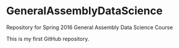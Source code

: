 # GeneralAssemblyDataScience
Repository for Spring 2016 General Assembly Data Science Course

This is my first GitHub repository.

